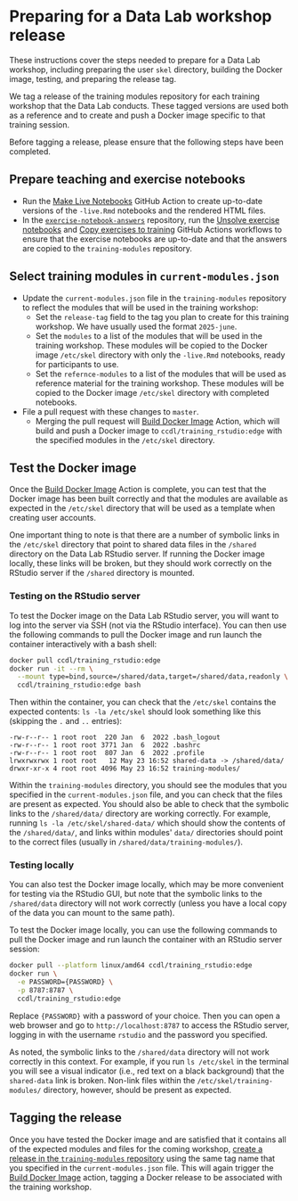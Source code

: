 # Preparing for a Data Lab workshop release

These instructions cover the steps needed to prepare for a Data Lab workshop, including preparing the user `skel` directory, building the Docker image, testing, and preparing the release tag.

We tag a release of the training modules repository for each training workshop that the Data Lab conducts.
These tagged versions are used both as a reference and to create and push a Docker image specific to that training session.

Before tagging a release, please ensure that the following steps have been completed.

## Prepare teaching and exercise notebooks

- Run the [Make Live Notebooks](https://github.com/AlexsLemonade/training-modules/actions/workflows/make-live.yml) GitHub Action to create up-to-date versions of the  `-live.Rmd` notebooks and the rendered HTML files.
- In the [`exercise-notebook-answers`](https://github.com/AlexsLemonade/exercise-notebook-answers) repository, run the [Unsolve exercise notebooks](https://github.com/AlexsLemonade/exercise-notebook-answers/actions/workflows/unsolve.yml) and [Copy exercises to training](https://github.com/AlexsLemonade/exercise-notebook-answers/actions/workflows/exercises-to-training.yml) GitHub Actions workflows to ensure that the exercise notebooks are up-to-date and that the answers are copied to the `training-modules` repository.

## Select training modules in `current-modules.json`

- Update the `current-modules.json` file in the `training-modules` repository to reflect the modules that will be used in the training workshop:
  - Set the `release-tag` field to the tag you plan to create for this training workshop.
    We have usually used the format `2025-june`.
  - Set the `modules` to a list of the modules that will be used in the training workshop.
    These modules will be copied to the Docker image `/etc/skel` directory with only the `-live.Rmd` notebooks, ready for participants to use.
  - Set the `refernce-modules` to a list of the modules that will be used as reference material for the training workshop.
    These modules will be copied to the Docker image `/etc/skel` directory with completed notebooks.
- File a pull request with these changes to `master`.
  - Merging the pull request will [Build Docker Image](https://github.com/AlexsLemonade/training-modules/actions/workflows/build-docker.yml) Action, which will build and push a Docker image to `ccdl/training_rstudio:edge` with the specified modules in the `/etc/skel` directory.

## Test the Docker image

Once the [Build Docker Image](https://github.com/AlexsLemonade/training-modules/actions/workflows/build-docker.yml) Action is complete, you can test that the Docker image has been built correctly and that the modules are available as expected in the `/etc/skel` directory that will be used as a template when creating user accounts.

One important thing to note is that there are a number of symbolic links in the `/etc/skel` directory that point to shared data files in the `/shared` directory on the Data Lab RStudio server.
If running the Docker image locally, these links will be broken, but they should work correctly on the RStudio server if the `/shared` directory is mounted.

### Testing on the RStudio server

To test the Docker image on the Data Lab RStudio server, you will want to log into the server via SSH (not via the RStudio interface).
You can then use the following commands to pull the Docker image and run launch the container interactively with a bash shell:

```bash
docker pull ccdl/training_rstudio:edge
docker run -it --rm \
  --mount type=bind,source=/shared/data,target=/shared/data,readonly \
  ccdl/training_rstudio:edge bash
```

Then within the container, you can check that the `/etc/skel` contains the expected contents: `ls -la /etc/skel` should look something like this (skipping the `.` and `..` entries):

```
-rw-r--r-- 1 root root  220 Jan  6  2022 .bash_logout
-rw-r--r-- 1 root root 3771 Jan  6  2022 .bashrc
-rw-r--r-- 1 root root  807 Jan  6  2022 .profile
lrwxrwxrwx 1 root root   12 May 23 16:52 shared-data -> /shared/data/
drwxr-xr-x 4 root root 4096 May 23 16:52 training-modules/
```

Within the `training-modules` directory, you should see the modules that you specified in the `current-modules.json` file, and you can check that the files are present as expected.
You should also be able to check that the symbolic links to the `/shared/data/` directory are working correctly.
For example, running `ls -la /etc/skel/shared-data/` which should show the contents of the `/shared/data/`, and links within modules' `data/` directories should point to the correct files (usually in `/shared/data/training-modules/`).

### Testing locally

You can also test the Docker image locally, which may be more convenient for testing via the RStudio GUI, but note that the symbolic links to the `/shared/data` directory will not work correctly (unless you have a local copy of the data you can mount to the same path).

To test the Docker image locally, you can use the following commands to pull the Docker image and run launch the container with an RStudio server session:

```bash
docker pull --platform linux/amd64 ccdl/training_rstudio:edge
docker run \
  -e PASSWORD={PASSWORD} \
  -p 8787:8787 \
  ccdl/training_rstudio:edge
```

Replace `{PASSWORD}` with a password of your choice.
Then you can open a web browser and go to `http://localhost:8787` to access the RStudio server, logging in with the username `rstudio` and the password you specified.

As noted, the symbolic links to the `/shared/data` directory will not work correctly in this context.
For example, if you run `ls /etc/skel` in the terminal you will see a visual indicator (i.e., red text on a black background) that the `shared-data` link is broken.
Non-link files within the `/etc/skel/training-modules/` directory, however, should be present as expected.

## Tagging the release

Once you have tested the Docker image and are satisfied that it contains all of the expected modules and files for the coming workshop, [create a release in the `training-modules` repository](https://github.com/AlexsLemonade/training-modules/releases) using the same tag name that you specified in the `current-modules.json` file.
This will again trigger the [Build Docker Image](https://github.com/AlexsLemonade/training-modules/actions/workflows/build-docker.yml) action, tagging a Docker release to be associated with the training workshop.
